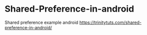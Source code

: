 # Shared-Preference-in-android

Shared preference example android
 https://trinitytuts.com/shared-preference-in-android/
